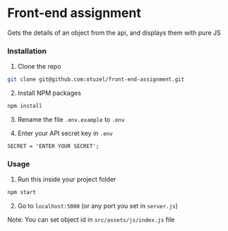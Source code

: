 # Front-end assignment
Gets the details of an object from the api, and displays them with pure JS
### Installation

1. Clone the repo
```sh
git clone git@github.com:otuzel/front-end-assignment.git
```
2. Install NPM packages
```sh
npm install
```
3. Rename the file `.env.example` to `.env`

4. Enter your API secret key in `.env`
```JS
SECRET = 'ENTER YOUR SECRET';
```

### Usage
1. Run this inside your project folder
```sh
npm start
```

2. Go to `localhost:5000` (or any port you set in `server.js`)


Note: You can set object id in `src/assets/js/index.js` file
